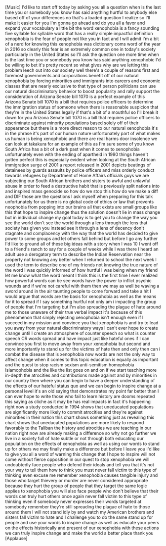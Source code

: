 
[Music]
I&#39;d like to start off today by asking
you all a question when is the last time
you or somebody you know has said
anything hurtful to anybody else based
off of your differences
no that&#39;s a loaded question I realize so
I&#39;ll make it easier for you I&#39;m gonna go
ahead and do you all a favor and expand
your vocabulary a little bit the word
xenophobia is a fancy sounding five
syllable for syllable word that has a
really simple impactful definition
xenophobia is the fear of people not
like you in fact and I will admit I&#39;m a
bit of a nerd for knowing this
xenophobia was dictionary coms word of
the year in 2016 so clearly this fear is
an extremely common one in today&#39;s
society particularly in the United
States so I&#39;ll ask the question one more
time when is the last time you or
somebody you know has said anything
xenophobic I&#39;d be willing to bet it&#39;s
pretty recent so what gives why are we
letting this problem leech out into our
society well there&#39;s a couple of reasons
first and foremost governments and
corporations benefit off of our natural
xenophobia by forcing minorities and
immigrants into careers and economic
classes that are nearly exclusive to
that type of person politicians can use
our natural discriminatory behavior to
boost popularity and rally support the
consideration of Arizona Senate bill
1070 is a perfect example of this
Arizona Senate bill 1070 is a bill that
requires police officers to determine
the immigration status of someone when
there is reasonable suspicion that
they&#39;re in the United States legally if
that&#39;s a bit of a mouthful so I&#39;ll break
it down for you
Arizona Senate bill 1070 is a bill that
requires police officers to discriminate
against minority populations based
solely off of their appearance but there
is a more direct reason to our natural
xenophobia it&#39;s in the phrase it&#39;s part
of our human nature unfortunately part
of what makes us human is being
xenophobic and there are real harms door
insolence we can look at takakura for an
example of this as I&#39;m sure some of you
know South Africa has a bit of a dark
past when it comes to xenophobia
unfortunately even with the ending of
apartheid in 1990
things haven&#39;t gotten perfect this is
especially evident when looking at the
South African immigration surge of 2001
a report released in 2001 depicts
beatings of detainees by guards assaults
by police officers and miss orderly
conduct towards refugees by Department
of Home Affairs officials guys we are
subjecting our South African brothers
and sisters to awful and unlawful abuse
in order to feed a destructive habit
that is previously split nations into
and inspired mass genocide so how do we
stop this how do we make a diff and DIF
those are the questions I ask myself
when preparing for this talk
unfortunately for us there is no global
code of ethics or law that prevents
neophobia from popping into our brains
all that exists are small groups like
this that hope to inspire change thus
the solution doesn&#39;t lie in mass change
but in individual change my goal today
is to get you to change the way you see
the world don&#39;t see the world through a
lens through the lens that society has
given you instead see it through a lens
of decency
don&#39;t stagnate and complacency with the
way that the world has decided to give
power to some groups and let others fall
behind but before I go any further I&#39;d
like to ground all of these big ideas
with a story when I was 10 I went off to
a friend&#39;s ranch to say for a couple of
weeks while I was there I heard an adult
use a derogatory term to describe the
Indian Reservation near the property not
knowing any better when I returned to
school the next week I used the term to
describe one of my friends not knowing
the true nature of the word I was
quickly informed of how hurtful I was
being when my friend let me know what
the word meant I think this is the first
time I ever realized how powerful words
can be see words have the power to
inflict psychic wounds and if we&#39;re not
careful with them then we may as well be
waving a sword around in the air
taunting people to come forward and take
a hit I would argue that words are the
basis for xenophobia as well as the
means for it to spread if I say
something hurtful not only am i
impacting the group of people that I&#39;m
targeting but I&#39;m also spreading the
plague of hate around me to those
unaware of their true verbal impact it&#39;s
because of this phenomenon that simply
rejecting xenophobia isn&#39;t enough even
if I succeed in my mission and convince
you that xenophobia is
and try to lead you away from your
natural discriminatory ways I can&#39;t ever
hope to create change until I create an
atmosphere of counter speech so what is
counter speech CR words spread and have
impact just like hateful ones if I can
convince you first to move away from
your xenophobia but second and more
importantly to stand up for the victims
of hate then and only then can i combat
the disease that is xenophobia now words
are not the only way to affect change
when it comes to this topic education is
equally as important and the quest to
stop racism sexism anti-semitism
homophobia Islamophobia and the like the
list goes on and on if we start teaching
more in-depth the atrocities and
contributions made against and by
minorities in our country then where you
can begin to have a deeper understanding
of the effects of our hateful status quo
and we can begin to inspire change at a
personal level it&#39;s an old saying that
demonstrates my point far better than I
can ever hope to write those who fail to
learn history are dooms repeated this
saying as cliche as it may be has real
impacts in fact it&#39;s happening right now
a study conducted in 1994 shows that
uneducated populations are significantly
more likely to commit atrocities and
they&#39;re against minorities in their
nation this chart shows something just
as revealing this chart shows that
uneducated populations are more likely
to respond favorably to the Taliban the
history and atrocities we are teaching
in our nation right now are already
making a difference so why not go
further we live in a society full of
hate subtle or not through both
educating our population on the effects
of xenophobia as well as using our words
to stand up for others we may finally
make a difference but before I leave you
I&#39;d like to give you all a word of
warning this change that I hope to
inspire will not come without fierce
opposition in our quest to stop
xenophobia we will undoubtedly face
people who defend their ideals and tell
you that it&#39;s not your way to tell them
how to think
you must never fall victim to this type
of thinking even excuse me remember
xenophobia causes tangible injury and
those who target thievery or murder are
never considered appropriate because
they hurt the group of people that they
target the same logic applies to
xenophobia you will also face people who
don&#39;t believe that their words can truly
hurt others
once again never fall victim to this
type of thinking even if somebody never
expresses their words targeted at
somebody remember they&#39;re still
spreading the plague of hate to those
around them I will not stand idly by and
watch my American brothers and sisters
fall victim to hate and I challenge you
to do the same stand up for people and
use your words to inspire change as well
as educate your peers on the effects
historically and present of our
xenophobia with these actions we can
truly inspire change and make the world
a better place thank you
[Applause]
